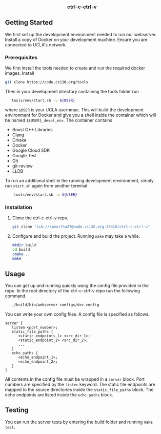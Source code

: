 <h3 align="center">ctrl-c-ctrl-v</h3>


<!-- GETTING STARTED -->
## Getting Started

We first set up the development environment needed to run our webserver.
Install a copy of Docker on your development machine.
Ensure you are connected to UCLA's network.

### Prerequisites

We first install the tools needed to create and run the required docker images.
Install
  ```sh
  git clone https://code.cs130.org/tools
  ```
Then in your development directory containing the tools folder run
```sh
   tools/env/start.sh -u ${USER}
```
where `$USER` is your UCLA usernmae.
This will build the development environment for Docker and give you a shell inside the container which will be named `${USER}_devel_env`.
The container contains
<ul>
<li> Boost C++ Libraries </li>
<li> Clang </li>
<li> Cmake </li>
<li> Docker </li>
<li> Google Cloud SDK </li>
<li> Google Test </li>
<li> Git </li>
<li> git-review </li>
<li> LLDB </li>
</ul>

To run an additional shell in the running development environment, simply run `start.sh` again from another terminal
```sh
    tools/env/start.sh -u ${USER}
```


### Installation

1. Clone the ctrl-c-ctrl-v repo.
   ```sh
   git clone "ssh://samarthu27@code.cs130.org:29418/ctrl-c-ctrl-v"
   ```
2. Configure and build the project. Running `make` may take a while.
   ```sh
   mkdir build
   cd build
   cmake ..
   make
   ```
<!-- USAGE EXAMPLES -->
## Usage

You can get up and running quickly using the config file provided in the repo.
In the root directory of the ctrl-c-ctrl-v repo run the following command.
```sh
   ./build/bin/webserver configs/dev_config
```
You can write your own config files.
A config file is specified as follows.
```
server {
   listem <port_number>;
   static_file_paths {
      <static_endpoints_1> <src_dir_1>;
      <static_endpoint_2> <src_dir_2>;
      ...
   }
   echo_paths {
      <echo_endpoint_1>;
      <echo_endpoint_2>;
   }
}
```
All contents in the config file must be wrapped in a `server` block.
Port numbers are specified by the `listen` keyword.
The static file endpoints are mapped to the source directories inside the `static_file_paths` block.
The echo endpoints are listed inside the `echo_paths` block.

<!-- Testing -->
## Testing
You can run the server tests by entering the build folder and running  `make test`.
